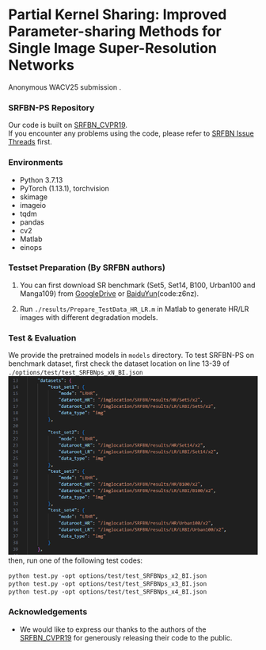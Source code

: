 # Partial Kernel Sharing: Improved Parameter-sharing Methods for Single Image Super-Resolution Networks
Anonymous WACV25 submission .<br>

### SRFBN-PS Repository
Our code is built on [SRFBN_CVPR19](https://github.com/Paper99/SRFBN_CVPR19). <br/>
If you encounter any problems using the code, please refer to [SRFBN Issue Threads](https://github.com/Paper99/SRFBN_CVPR19/issues) first. <br/>

### Environments
- Python 3.7.13
- PyTorch (1.13.1), torchvision
- skimage
- imageio
- tqdm 
- pandas
- cv2 
- Matlab 
- einops

### Testset Preparation (By SRFBN authors)

1. You can first download SR benchmark (Set5, Set14, B100, Urban100 and Manga109) from [GoogleDrive](https://drive.google.com/file/d/1fC0AeoCLK8Oo3utnVa3E_r_45sJla4d1/view) or [BaiduYun](https://pan.baidu.com/s/1pTw5EE-N-GclI7Yj5SnnOA)(code:z6nz).

2. Run `./results/Prepare_TestData_HR_LR.m` in Matlab to generate HR/LR images with different degradation models.

### Test & Evaluation

We provide the pretrained models in `models` directory.
To test SRFBN-PS on benchmark dataset, first check the dataset location on line 13-39 of `./options/test/test_SRFBNps_xN_BI.json`<br/>
<img src="figs/location.png"><br/>
then, run one of the following test codes:

   ```shell
   python test.py -opt options/test/test_SRFBNps_x2_BI.json
   python test.py -opt options/test/test_SRFBNps_x3_BI.json
   python test.py -opt options/test/test_SRFBNps_x4_BI.json
   ```

### Acknowledgements

- We would like to express our thanks to the authors of the [SRFBN_CVPR19](https://github.com/Paper99/SRFBN_CVPR19) for generously releasing their code to the public.
